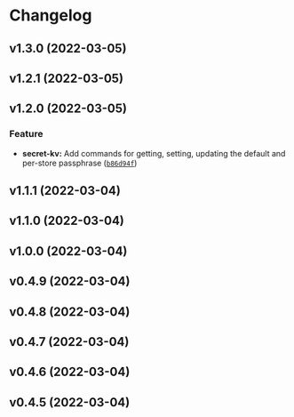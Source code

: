 # Changelog

<!--next-version-placeholder-->

## v1.3.0 (2022-03-05)


## v1.2.1 (2022-03-05)


## v1.2.0 (2022-03-05)
### Feature
* **secret-kv:** Add commands for getting, setting, updating the default and per-store passphrase ([`b86d94f`](https://github.com/sammck/secret-kv/commit/b86d94fcc2d6b40edc916edf42350c8734711964))

## v1.1.1 (2022-03-04)


## v1.1.0 (2022-03-04)


## v1.0.0 (2022-03-04)


## v0.4.9 (2022-03-04)


## v0.4.8 (2022-03-04)


## v0.4.7 (2022-03-04)


## v0.4.6 (2022-03-04)


## v0.4.5 (2022-03-04)

